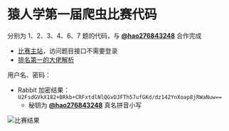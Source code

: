 # 猿人学第一届爬虫比赛代码

分别为 1、2、3、4、6、7 题的代码，与 [**@hao276843248**](https://github.com/hao276843248) 合作完成

- [比赛主站](http://match.yuanrenxue.com)，访问题目接口不需要登录
- [排名第一的大佬解析](https://mp.weixin.qq.com/s/B5ieysNPcDjqxyTxquztBw)

用户名、密码：
- Rabbit 加密结果：`U2FsdGVkX182+BRkb+CRFxtdlNlQGvDJFTh57ufGKd/dz142YnXoap8jRWaNuw==`
  - 秘钥为 [**@hao276843248**](https://github.com/hao276843248) 真名拼音小写

![比赛结果](./images/match-res.png)
